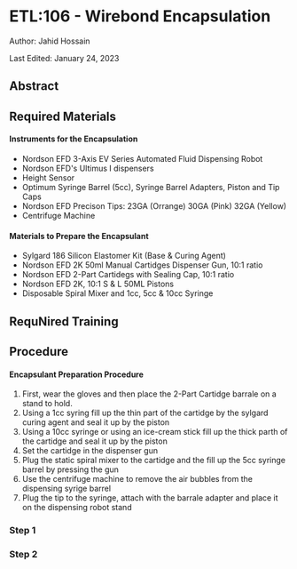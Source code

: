 # ETL:106 - Wirebond Encapsulation

Author: Jahid Hossain

Last Edited: January 24, 2023

## Abstract

## Required Materials
  #### Instruments for the Encapsulation
   - Nordson EFD 3-Axis EV Series Automated Fluid Dispensing Robot
   - Nordson EFD's Ultimus I dispensers
   - Height Sensor 
   - Optimum Syringe Barrel (5cc), Syringe Barrel Adapters, Piston and Tip Caps 
   - Nordson EFD Precison Tips: 23GA (Orrange) 30GA (Pink) 32GA (Yellow)
   - Centrifuge Machine
  
  #### Materials to Prepare the Encapsulant
   - Sylgard 186 Silicon Elastomer Kit (Base & Curing Agent)
   - Nordson EFD 2K 50ml Manual Cartidges Dispenser Gun, 10:1 ratio
   - Nordson EFD 2-Part Cartidegs with Sealing Cap, 10:1 ratio
   - Nordson EFD 2K, 10:1 S & L 50ML Pistons
   - Disposable Spiral Mixer and 1cc, 5cc & 10cc Syringe
   
## RequNired Training

## Procedure
#### Encapsulant Preparation Procedure

1. First, wear the gloves and then place the 2-Part Cartidge barrale on a stand to hold. 
2. Using a 1cc syring fill up the thin part of the cartidge by the sylgard curing agent and seal it up by the piston
3. Using a 10cc syringe or using an ice-cream stick fill up the thick parth of the cartidge and seal it up by the piston
4. Set the cartidge in the dispenser gun 
5. Plug the static spiral mixer to the cartidge and the fill up the 5cc syringe barrel by pressing the gun
7. Use the centrifuge machine to remove the air bubbles from the dispensing syrige barrel
8. Plug the tip to the syringe, attach with the barrale adapter and place it on the dispensing robot stand


### Step 1

### Step 2
